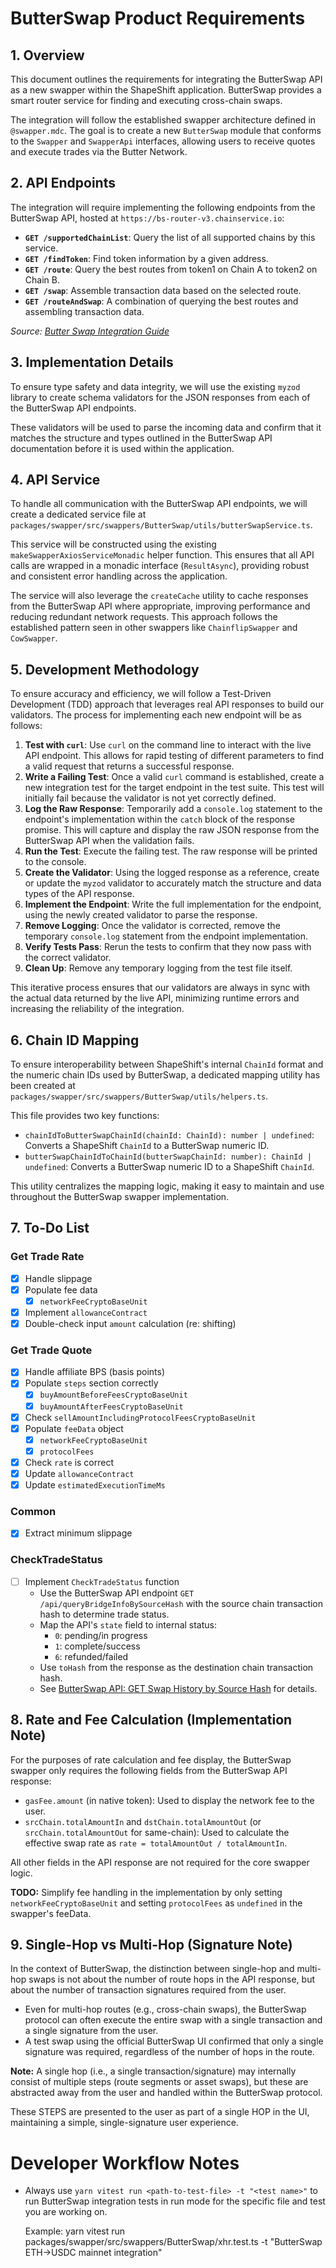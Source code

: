 # ButterSwap Product Requirements

## 1. Overview

This document outlines the requirements for integrating the ButterSwap API as a new swapper within the ShapeShift application. ButterSwap provides a smart router service for finding and executing cross-chain swaps.

The integration will follow the established swapper architecture defined in `@swapper.mdc`. The goal is to create a new `ButterSwap` module that conforms to the `Swapper` and `SwapperApi` interfaces, allowing users to receive quotes and execute trades via the Butter Network.

## 2. API Endpoints

The integration will require implementing the following endpoints from the ButterSwap API, hosted at `https://bs-router-v3.chainservice.io`:

* **`GET /supportedChainList`**: Query the list of all supported chains by this service.
* **`GET /findToken`**: Find token information by a given address.
* **`GET /route`**: Query the best routes from token1 on Chain A to token2 on Chain B.
* **`GET /swap`**: Assemble transaction data based on the selected route.
* **`GET /routeAndSwap`**: A combination of querying the best routes and assembling transaction data.

*Source: [Butter Swap Integration Guide](https://docs.butternetwork.io/butter-swap-integration/integration-guide)*

## 3. Implementation Details

To ensure type safety and data integrity, we will use the existing `myzod` library to create schema validators for the JSON responses from each of the ButterSwap API endpoints.

These validators will be used to parse the incoming data and confirm that it matches the structure and types outlined in the ButterSwap API documentation before it is used within the application.

## 4. API Service

To handle all communication with the ButterSwap API endpoints, we will create a dedicated service file at `packages/swapper/src/swappers/ButterSwap/utils/butterSwapService.ts`.

This service will be constructed using the existing `makeSwapperAxiosServiceMonadic` helper function. This ensures that all API calls are wrapped in a monadic interface (`ResultAsync`), providing robust and consistent error handling across the application.

The service will also leverage the `createCache` utility to cache responses from the ButterSwap API where appropriate, improving performance and reducing redundant network requests. This approach follows the established pattern seen in other swappers like `ChainflipSwapper` and `CowSwapper`.

## 5. Development Methodology

To ensure accuracy and efficiency, we will follow a Test-Driven Development (TDD) approach that leverages real API responses to build our validators. The process for implementing each new endpoint will be as follows:

1. **Test with `curl`**: Use `curl` on the command line to interact with the live API endpoint. This allows for rapid testing of different parameters to find a valid request that returns a successful response.
2. **Write a Failing Test**: Once a valid `curl` command is established, create a new integration test for the target endpoint in the test suite. This test will initially fail because the validator is not yet correctly defined.
3. **Log the Raw Response**: Temporarily add a `console.log` statement to the endpoint's implementation within the `catch` block of the response promise. This will capture and display the raw JSON response from the ButterSwap API when the validation fails.
4. **Run the Test**: Execute the failing test. The raw response will be printed to the console.
5. **Create the Validator**: Using the logged response as a reference, create or update the `myzod` validator to accurately match the structure and data types of the API response.
6. **Implement the Endpoint**: Write the full implementation for the endpoint, using the newly created validator to parse the response.
7. **Remove Logging**: Once the validator is corrected, remove the temporary `console.log` statement from the endpoint implementation.
8. **Verify Tests Pass**: Rerun the tests to confirm that they now pass with the correct validator.
9. **Clean Up**: Remove any temporary logging from the test file itself.

This iterative process ensures that our validators are always in sync with the actual data returned by the live API, minimizing runtime errors and increasing the reliability of the integration.

## 6. Chain ID Mapping

To ensure interoperability between ShapeShift's internal `ChainId` format and the numeric chain IDs used by ButterSwap, a dedicated mapping utility has been created at `packages/swapper/src/swappers/ButterSwap/utils/helpers.ts`.

This file provides two key functions:

* `chainIdToButterSwapChainId(chainId: ChainId): number | undefined`: Converts a ShapeShift `ChainId` to a ButterSwap numeric ID.
* `butterSwapChainIdToChainId(butterSwapChainId: number): ChainId | undefined`: Converts a ButterSwap numeric ID to a ShapeShift `ChainId`.

This utility centralizes the mapping logic, making it easy to maintain and use throughout the ButterSwap swapper implementation.

## 7. To-Do List

### Get Trade Rate

* [x] Handle slippage
* [x] Populate fee data
  * [x] `networkFeeCryptoBaseUnit`
* [x] Implement `allowanceContract`
* [x] Double-check input `amount` calculation (re: shifting)

### Get Trade Quote

* [x] Handle affiliate BPS (basis points)
* [x] Populate `steps` section correctly
  * [x] `buyAmountBeforeFeesCryptoBaseUnit`
  * [x] `buyAmountAfterFeesCryptoBaseUnit`
* [x] Check `sellAmountIncludingProtocolFeesCryptoBaseUnit`
* [x] Populate `feeData` object
  * [x] `networkFeeCryptoBaseUnit`
  * [x] `protocolFees`
* [x] Check `rate` is correct
* [x] Update `allowanceContract`
* [x] Update `estimatedExecutionTimeMs`

### Common

* [x] Extract minimum slippage

### CheckTradeStatus

* [ ] Implement `CheckTradeStatus` function
  * Use the ButterSwap API endpoint `GET /api/queryBridgeInfoBySourceHash` with the source chain transaction hash to determine trade status.
  * Map the API's `state` field to internal status:
    * `0`: pending/in progress
    * `1`: complete/success
    * `6`: refunded/failed
  * Use `toHash` from the response as the destination chain transaction hash.
  * See [ButterSwap API: GET Swap History by Source Hash](https://docs.butternetwork.io/butter-swap-integration/butter-api-for-swap-data/get-swap-history-by-source-hash) for details.

## 8. Rate and Fee Calculation (Implementation Note)

For the purposes of rate calculation and fee display, the ButterSwap swapper only requires the following fields from the ButterSwap API response:

* `gasFee.amount` (in native token): Used to display the network fee to the user.
* `srcChain.totalAmountIn` and `dstChain.totalAmountOut` (or `srcChain.totalAmountOut` for same-chain): Used to calculate the effective swap rate as `rate = totalAmountOut / totalAmountIn`.

All other fields in the API response are not required for the core swapper logic.

**TODO:** Simplify fee handling in the implementation by only setting `networkFeeCryptoBaseUnit` and setting `protocolFees` as `undefined` in the swapper's feeData.

## 9. Single-Hop vs Multi-Hop (Signature Note)

In the context of ButterSwap, the distinction between single-hop and multi-hop swaps is not about the number of route hops in the API response, but about the number of transaction signatures required from the user.

* Even for multi-hop routes (e.g., cross-chain swaps), the ButterSwap protocol can often execute the entire swap with a single transaction and a single signature from the user.
* A test swap using the official ButterSwap UI confirmed that only a single signature was required, regardless of the number of hops in the route.

**Note:** A single hop (i.e., a single transaction/signature) may internally consist of multiple steps (route segments or asset swaps), but these are abstracted away from the user and handled within the ButterSwap protocol.

These STEPS are presented to the user as part of a single HOP in the UI, maintaining a simple, single-signature user experience.

# Developer Workflow Notes

* Always use `yarn vitest run <path-to-test-file> -t "<test name>"` to run ButterSwap integration tests in run mode for the specific file and test you are working on.

  Example:
  yarn vitest run packages/swapper/src/swappers/ButterSwap/xhr.test.ts -t "ButterSwap ETH->USDC mainnet integration"
